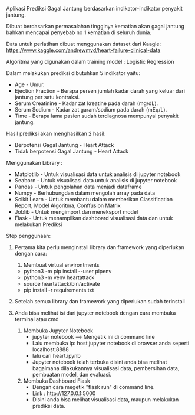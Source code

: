 Aplikasi Prediksi Gagal Jantung berdasarkan indikator-indikator penyakit jantung.

Dibuat berdasarkan permasalahan tingginya kematian akan gagal jantung bahkan mencapai penyebab no 1
kematian di seluruh dunia.

Data untuk perlatihan dibuat menggunakan dataset dari Kaagle:
https://www.kaggle.com/andrewmvd/heart-failure-clinical-data

Algoritma yang digunakan dalam training model : Logistic Regression 

Dalam melakukan prediksi dibutuhkan 5 indikator yaitu:
- Age - Umur.
- Ejection Fraction - Berapa persen jumlah kadar darah yang keluar dari jantung per satu kontraksi.
- Serum Creatinine - Kadar zat kreatine pada darah (mg/dL).
- Serum Sodium - Kadar zat garam/sodium pada darah (mEq/L).
- Time - Berapa lama pasien sudah terdiagnosa mempunyai penyakit jantung.

Hasil prediksi akan menghasilkan 2 hasil: 
- Berpotensi Gagal Jantung - Heart Attack 
- Tidak berpotensi Gagal Jantung - Heart Attack 

Menggunakan Library :
- Matplotlib - Untuk visualisasi data untuk analisis di jupyter notebook
- Seaborn - Untuk visualisasi data untuk analisis di jupyter notebook
- Pandas - Untuk pengolahan data menjadi dataframe
- Numpy - Berhubungdan dalam mengolah array pada data
- Scikit Learn - Untuk membantu dalam memberikan Classification Report, Model Algoritma, Conffusion Matrix
- Joblib - Untuk mengimport dan meneksport model
- Flask - Untuk menampilkan dashboard visualisasi data dan untuk melakukan Prediksi

Step penggunaan:
1. Pertama kita perlu menginstall library dan framework yang diperlukan dengan cara:
    1. Membuat virtual environtments
    - python3 -m pip install --user pipenv
    - python3 -m venv heartattack
    - source heartattack/bin/activate
    - pip install -r requirements.txt

2. Setelah semua library dan framework yang diperlukan sudah terinstall
3. Anda bisa melihat isi dari jupyter notebook dengan cara membuka terminal atau cmd
    1. Membuka Jupyter Notebook
        - jupyter notebook --> Mengetik ini di command line
        - Lalu membuka Ip: host jupyter notebook di browser anda seperti localhost:8888
        - lalu cari heart.ipynb
        - Jupyter notebook telah terbuka disini anda bisa melihat bagaimana dilakukannya visualisasi data,
        pembersihan data, pembuatan model, dan evaluasi.
    2. Membuka Dashboard Flask
        - Dengan cara megetik "flask run" di command line.
	    - Link : http://127.0.0.1:5000
        - Disini anda bisa melihat visualisasi data, maupun melakukan prediksi data.
